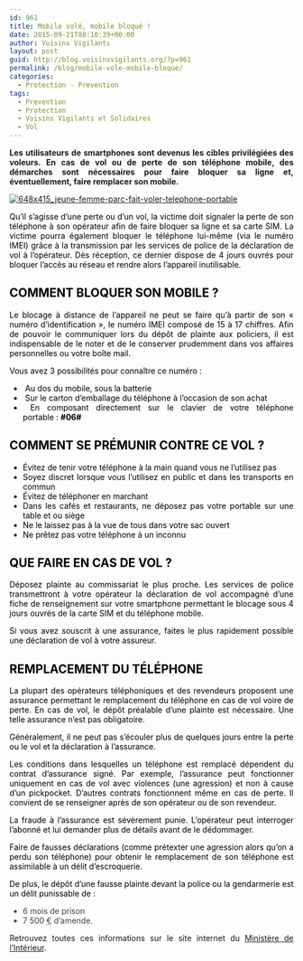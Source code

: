 ```yaml
---
id: 961
title: Mobile volé, mobile bloqué !
date: 2015-09-21T08:10:39+00:00
author: Voisins Vigilants
layout: post
guid: http://blog.voisinsvigilants.org/?p=961
permalink: /blog/mobile-vole-mobile-bloque/
categories:
  - Protection - Prevention
tags:
  - Prevention
  - Protection
  - Voisins Vigilants et Solidaires
  - Vol
---
```

<p style="text-align: justify;">
  <strong>Les utilisateurs de smartphones sont devenus les cibles privilégiées des voleurs. En cas de vol ou de perte de son téléphone mobile, des démarches sont nécessaires pour faire bloquer sa ligne et, éventuellement, faire remplacer son mobile.</strong>
</p>

<p style="text-align: justify;">
  <a href="./../../images/2015/09/648x415_jeune-femme-parc-fait-voler-telephone-portable.jpg"><img class="aligncenter size-full wp-image-962" src="./../../images/2015/09/648x415_jeune-femme-parc-fait-voler-telephone-portable.jpg" alt="648x415_jeune-femme-parc-fait-voler-telephone-portable" /></a>
</p>

<p style="text-align: justify;">
  <span style="color: #000000;">Qu&rsquo;il s&rsquo;agisse d&rsquo;une perte ou d&rsquo;un vol, la victime doit signaler la perte de son téléphone à son opérateur afin de faire bloquer sa ligne et sa carte SIM. La victime pourra également bloquer le téléphone lui-même (via le numéro IMEI) grâce à la transmission par les services de police de la déclaration de vol à l’opérateur. Dès réception, ce dernier dispose de 4 jours ouvrés pour bloquer l’accès au réseau et rendre alors l’appareil inutilisable.</span>
</p>

<h2 style="text-align: justify;">
  <span style="color: #000000;">COMMENT BLOQUER SON MOBILE ?</span>
</h2>

<p style="text-align: justify;">
  <span style="color: #000000;">Le blocage à distance de l’appareil ne peut se faire qu’à partir de son « numéro d’identification », le numéro IMEI composé de 15 à 17 chiffres. Afin de pouvoir le communiquer lors du dépôt de plainte aux policiers, il est indispensable de le noter et de le conserver prudemment dans vos affaires personnelles ou votre boîte mail.</span>
</p>

<p style="text-align: justify;">
  <span style="color: #000000;">Vous avez 3 possibilités pour connaître ce numéro :</span>
</p>

<ul style="text-align: justify;">
  <li>
    <span style="text-align: justify; color: #000000;"> Au dos du mobile, sous la batterie</span>
  </li>
  <li>
    <span style="color: #000000;"> Sur le carton d’emballage du téléphone à l’occasion de son achat</span>
  </li>
  <li>
    <span style="color: #000000;"> En composant directement sur le clavier de votre téléphone portable : <strong>#06#</strong></span>
  </li>
</ul>

<h2 style="text-align: justify;">
  <span style="color: #000000;">COMMENT SE PRÉMUNIR CONTRE CE VOL ?</span>
</h2>

<ul style="text-align: justify;">
  <li>
    <span style="color: #000000;">Évitez de tenir votre téléphone à la main quand vous ne l’utilisez pas</span>
  </li>
  <li>
    <span style="color: #000000;">Soyez discret lorsque vous l’utilisez en public et dans les transports en commun</span>
  </li>
  <li>
    <span style="color: #000000;">Évitez de téléphoner en marchant</span>
  </li>
  <li>
    <span style="color: #000000;">Dans les cafés et restaurants, ne déposez pas votre portable sur une table et ou siège</span>
  </li>
  <li>
    <span style="color: #000000;">Ne le laissez pas à la vue de tous dans votre sac ouvert</span>
  </li>
  <li>
    <span style="color: #000000;">Ne prêtez pas votre téléphone à un inconnu</span>
  </li>
</ul>

<h2 style="text-align: justify;">
  <span style="color: #000000;">QUE FAIRE EN CAS DE VOL ?</span>
</h2>

<p style="text-align: justify;">
  <span style="color: #000000;">Déposez plainte au commissariat le plus proche. Les services de police transmettront à votre opérateur la déclaration de vol accompagné d&rsquo;une fiche de renseignement sur votre smartphone permettant le blocage sous 4 jours ouvrés de la carte SIM et du téléphone mobile.</span>
</p>

<p style="text-align: justify;">
  <span style="color: #000000;">Si vous avez souscrit à une assurance, faites le plus rapidement possible une déclaration de vol à votre assureur.</span>
</p>

<h2 style="text-align: justify;">
  <span style="color: #000000;">REMPLACEMENT DU TÉLÉPHONE<br /> </span>
</h2>

<p class="spTexteParagraphe" style="color: #424242; text-align: justify;">
  <span style="color: #000000;">La plupart des opérateurs téléphoniques et des revendeurs proposent une assurance permettant le remplacement du téléphone en cas de vol voire de perte. En cas de vol, le dépôt préalable d&rsquo;une plainte est nécessaire. Une telle assurance n&rsquo;est pas obligatoire.</span>
</p>

<p class="spTexteParagraphe" style="color: #424242; text-align: justify;">
  <span style="color: #000000;">Généralement, il ne peut pas s&rsquo;écouler plus de quelques jours entre la perte ou le vol et la déclaration à l&rsquo;assurance.</span>
</p>

<p class="spTexteParagraphe" style="color: #424242; text-align: justify;">
  <span style="color: #000000;">Les conditions dans lesquelles un téléphone est remplacé dépendent du contrat d&rsquo;assurance signé. Par exemple, l&rsquo;assurance peut fonctionner uniquement en cas de vol avec violences (une agression) et non à cause d&rsquo;un pickpocket. D&rsquo;autres contrats fonctionnent même en cas de perte. Il convient de se renseigner après de son opérateur ou de son revendeur.</span>
</p>

<p class="spTexteParagraphe" style="color: #424242; text-align: justify;">
  <span style="color: #000000;">La fraude à l&rsquo;assurance est sévèrement punie. L&rsquo;opérateur peut interroger l&rsquo;abonné et lui demander plus de détails avant de le dédommager.</span>
</p>

<p class="spTexteParagraphe" style="color: #424242; text-align: justify;">
  <span style="color: #000000;">Faire de fausses déclarations (comme prétexter une agression alors qu&rsquo;on a perdu son téléphone) pour obtenir le remplacement de son téléphone est assimilable à un délit d&rsquo;escroquerie.</span>
</p>

<p class="spTexteParagraphe" style="color: #424242; text-align: justify;">
  <span style="color: #000000;">De plus, le dépôt d&rsquo;une fausse plainte devant la police ou la gendarmerie est un délit punissable de :</span>
</p>

<ul class="spTexteListe" style="color: #424242; text-align: justify;">
  <li>
    6 mois de prison
  </li>
  <li>
    <span class="spTexteMontant">7 500 <abbr title="Euros">€</abbr></span> d&rsquo;amende.
  </li>
</ul>

<p style="text-align: justify;">
  Retrouvez toutes ces informations sur le site internet du <a href="http://www.prefecturedepolice.interieur.gouv.fr/Vous-aider/Vous-etes-victime/Atteintes-aux-biens/Vols">Ministère de l&rsquo;Intérieur</a>.
</p>
